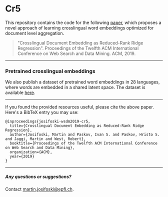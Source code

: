 # Cr5

This repository contains the code for the following [paper](https://dl.acm.org/authorize?N676969), which proposes a novel approach of learning crosslingual word embeddings optimized for document level aggregation.

> "Crosslingual Document Embedding as Reduced-Rank Ridge Regression". Proceedings of the Twelfth ACM International Conference on Web Search and Data Mining. ACM, 2019.

___
### Pretrained crosslingual embeddings

We also publish a dataset of pretrained word embeddings in 28 languages, where words are embedded in a shared latent space. The dataset is available [here](https://zenodo.org/record/2563381#.XGOHfs9KifU).

___

If you found the provided resources useful, please cite the above paper. Here's a BibTeX entry you may use:

```
@inproceedings{josifoski-wsdm2019-cr5,
  title={Crosslingual Document Embedding as Reduced-Rank Ridge Regression},
  author={Josifoski, Martin and Paskov, Ivan S. and Paskov, Hristo S. and Jaggi, Martin and West, Robert},
  booktitle={Proceedings of the Twelfth ACM International Conference on Web Search and Data Mining},
  organization={ACM},
  year={2019}
}
```
___
##### Any questions or suggestions?
Contact martin.josifoski@epfl.ch. 